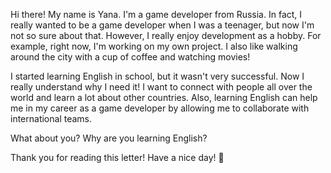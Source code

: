 Hi there! My name is Yana. I'm a game developer from Russia. In fact, I really wanted to be a game developer when I was a teenager, but now I'm not so sure about that. However, I really enjoy development as a hobby. For example, right now, I'm working on my own project. I also like walking around the city with a cup of coffee and watching movies!

I started learning English in school, but it wasn't very successful. Now I really understand why I need it! I want to connect with people all over the world and learn a lot about other countries. Also, learning English can help me in my career as a game developer by allowing me to collaborate with international teams.

What about you? Why are you learning English?

Thank you for reading this letter! Have a nice day! 🖤